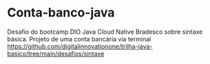 # Conta-banco-java
Desafio do bootcamp DIO Java Cloud Native Bradesco sobre sintaxe básica. Projeto de uma conta bancária via terminal
https://github.com/digitalinnovationone/trilha-java-basico/tree/main/desafios/sintaxe
